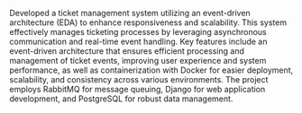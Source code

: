 Developed a ticket management system utilizing an event-driven architecture (EDA) to enhance responsiveness and scalability. This system effectively manages ticketing processes by leveraging asynchronous communication and real-time event handling. Key features include an event-driven architecture that ensures efficient processing and management of ticket events, improving user experience and system performance, as well as containerization with Docker for easier deployment, scalability, and consistency across various environments. The project employs RabbitMQ for message queuing, Django for web application development, and PostgreSQL for robust data management.
